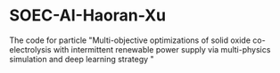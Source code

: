 # SOEC-AI-Haoran-Xu
The code for particle "Multi-objective optimizations of solid oxide co-electrolysis with intermittent renewable power supply via multi-physics simulation and deep learning strategy "
